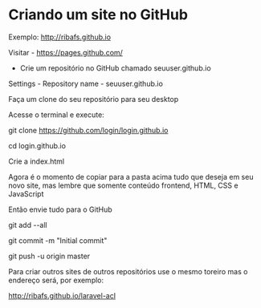 # Criando um site no GitHub

Exemplo: http://ribafs.github.io

Visitar - https://pages.github.com/

- Crie um repositório no GitHub chamado seuuser.github.io

Settings - Repository name - seuuser.github.io

Faça um clone do seu repositório para seu desktop

Acesse o terminal e execute:

git clone https://github.com/login/login.github.io

cd login.github.io

Crie a index.html

Agora é o momento de copiar para a pasta acima tudo que deseja em seu novo site, mas lembre que somente conteúdo frontend, HTML, CSS e JavaScript

Então envie tudo para o GitHub

git add --all

git commit -m "Initial commit"

git push -u origin master

Para criar outros sites de outros repositórios use o mesmo toreiro mas o endereço será, por exemplo:

http://ribafs.github.io/laravel-acl


